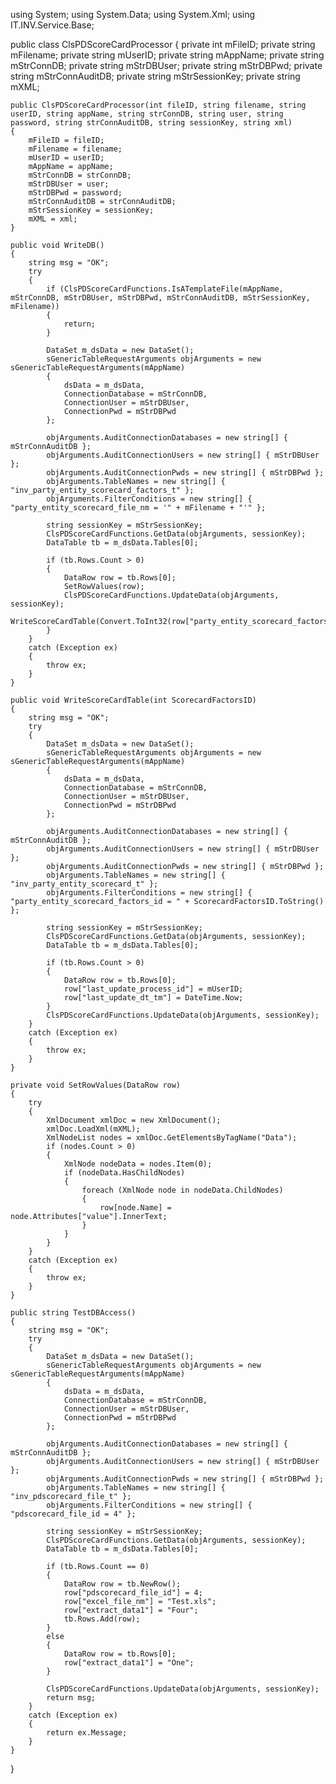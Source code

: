 using System;
using System.Data;
using System.Xml;
using IT.INV.Service.Base;

public class ClsPDScoreCardProcessor
{
    private int mFileID;
    private string mFilename;
    private string mUserID;
    private string mAppName;
    private string mStrConnDB;
    private string mStrDBUser;
    private string mStrDBPwd;
    private string mStrConnAuditDB;
    private string mStrSessionKey;
    private string mXML;

    public ClsPDScoreCardProcessor(int fileID, string filename, string userID, string appName, string strConnDB, string user, string password, string strConnAuditDB, string sessionKey, string xml)
    {
        mFileID = fileID;
        mFilename = filename;
        mUserID = userID;
        mAppName = appName;
        mStrConnDB = strConnDB;
        mStrDBUser = user;
        mStrDBPwd = password;
        mStrConnAuditDB = strConnAuditDB;
        mStrSessionKey = sessionKey;
        mXML = xml;
    }

    public void WriteDB()
    {
        string msg = "OK";
        try
        {
            if (ClsPDScoreCardFunctions.IsATemplateFile(mAppName, mStrConnDB, mStrDBUser, mStrDBPwd, mStrConnAuditDB, mStrSessionKey, mFilename))
            {
                return;
            }

            DataSet m_dsData = new DataSet();
            sGenericTableRequestArguments objArguments = new sGenericTableRequestArguments(mAppName)
            {
                dsData = m_dsData,
                ConnectionDatabase = mStrConnDB,
                ConnectionUser = mStrDBUser,
                ConnectionPwd = mStrDBPwd
            };

            objArguments.AuditConnectionDatabases = new string[] { mStrConnAuditDB };
            objArguments.AuditConnectionUsers = new string[] { mStrDBUser };
            objArguments.AuditConnectionPwds = new string[] { mStrDBPwd };
            objArguments.TableNames = new string[] { "inv_party_entity_scorecard_factors_t" };
            objArguments.FilterConditions = new string[] { "party_entity_scorecard_file_nm = '" + mFilename + "'" };

            string sessionKey = mStrSessionKey;
            ClsPDScoreCardFunctions.GetData(objArguments, sessionKey);
            DataTable tb = m_dsData.Tables[0];

            if (tb.Rows.Count > 0)
            {
                DataRow row = tb.Rows[0];
                SetRowValues(row);
                ClsPDScoreCardFunctions.UpdateData(objArguments, sessionKey);
                WriteScoreCardTable(Convert.ToInt32(row["party_entity_scorecard_factors_id"]));
            }
        }
        catch (Exception ex)
        {
            throw ex;
        }
    }

    public void WriteScoreCardTable(int ScorecardFactorsID)
    {
        string msg = "OK";
        try
        {
            DataSet m_dsData = new DataSet();
            sGenericTableRequestArguments objArguments = new sGenericTableRequestArguments(mAppName)
            {
                dsData = m_dsData,
                ConnectionDatabase = mStrConnDB,
                ConnectionUser = mStrDBUser,
                ConnectionPwd = mStrDBPwd
            };

            objArguments.AuditConnectionDatabases = new string[] { mStrConnAuditDB };
            objArguments.AuditConnectionUsers = new string[] { mStrDBUser };
            objArguments.AuditConnectionPwds = new string[] { mStrDBPwd };
            objArguments.TableNames = new string[] { "inv_party_entity_scorecard_t" };
            objArguments.FilterConditions = new string[] { "party_entity_scorecard_factors_id = " + ScorecardFactorsID.ToString() };

            string sessionKey = mStrSessionKey;
            ClsPDScoreCardFunctions.GetData(objArguments, sessionKey);
            DataTable tb = m_dsData.Tables[0];

            if (tb.Rows.Count > 0)
            {
                DataRow row = tb.Rows[0];
                row["last_update_process_id"] = mUserID;
                row["last_update_dt_tm"] = DateTime.Now;
            }
            ClsPDScoreCardFunctions.UpdateData(objArguments, sessionKey);
        }
        catch (Exception ex)
        {
            throw ex;
        }
    }

    private void SetRowValues(DataRow row)
    {
        try
        {
            XmlDocument xmlDoc = new XmlDocument();
            xmlDoc.LoadXml(mXML);
            XmlNodeList nodes = xmlDoc.GetElementsByTagName("Data");
            if (nodes.Count > 0)
            {
                XmlNode nodeData = nodes.Item(0);
                if (nodeData.HasChildNodes)
                {
                    foreach (XmlNode node in nodeData.ChildNodes)
                    {
                        row[node.Name] = node.Attributes["value"].InnerText;
                    }
                }
            }
        }
        catch (Exception ex)
        {
            throw ex;
        }
    }

    public string TestDBAccess()
    {
        string msg = "OK";
        try
        {
            DataSet m_dsData = new DataSet();
            sGenericTableRequestArguments objArguments = new sGenericTableRequestArguments(mAppName)
            {
                dsData = m_dsData,
                ConnectionDatabase = mStrConnDB,
                ConnectionUser = mStrDBUser,
                ConnectionPwd = mStrDBPwd
            };

            objArguments.AuditConnectionDatabases = new string[] { mStrConnAuditDB };
            objArguments.AuditConnectionUsers = new string[] { mStrDBUser };
            objArguments.AuditConnectionPwds = new string[] { mStrDBPwd };
            objArguments.TableNames = new string[] { "inv_pdscorecard_file_t" };
            objArguments.FilterConditions = new string[] { "pdscorecard_file_id = 4" };

            string sessionKey = mStrSessionKey;
            ClsPDScoreCardFunctions.GetData(objArguments, sessionKey);
            DataTable tb = m_dsData.Tables[0];

            if (tb.Rows.Count == 0)
            {
                DataRow row = tb.NewRow();
                row["pdscorecard_file_id"] = 4;
                row["excel_file_nm"] = "Test.xls";
                row["extract_data1"] = "Four";
                tb.Rows.Add(row);
            }
            else
            {
                DataRow row = tb.Rows[0];
                row["extract_data1"] = "One";
            }

            ClsPDScoreCardFunctions.UpdateData(objArguments, sessionKey);
            return msg;
        }
        catch (Exception ex)
        {
            return ex.Message;
        }
    }
}
